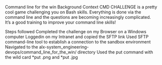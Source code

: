 Command line for the win
Background Context
CMD CHALLENGE is a pretty cool game challenging you on Bash skills. Everything is done via the command line and the questions are becoming increasingly complicated. It’s a good training to improve your command line skills!

Steps followed
Completed the challenge on my Browser on a Windows computer
Loggedin on my Intranet and copied the SFTP link
Used SFTP command-line tool to establish a connection to the sandbox environment
Navigated to the alx-system_engineering-devops/command_line_for_the_win/ directory
Used the put command with the wild card *put .png and *put .jpg
